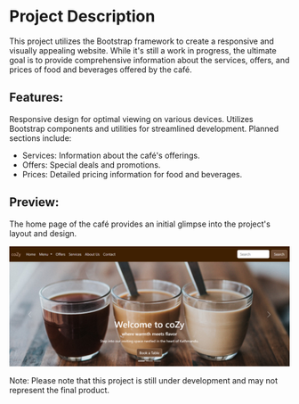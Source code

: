 # Project Description
This project utilizes the Bootstrap framework to create a responsive and visually appealing website. While it's still a work in progress, the ultimate goal is to provide comprehensive information about the services, offers, and prices of food and beverages offered by the café.

<h2>Features:</h2>
Responsive design for optimal viewing on various devices.
Utilizes Bootstrap components and utilities for streamlined development.
Planned sections include:

*   Services: Information about the café's offerings.
*   Offers: Special deals and promotions.
*   Prices: Detailed pricing information for food and beverages.

<h2>Preview:</h2>
The home page of the café provides an initial glimpse into the project's layout and design.

![Home page](images/image.png)


Note:
Please note that this project is still under development and may not represent the final product.


